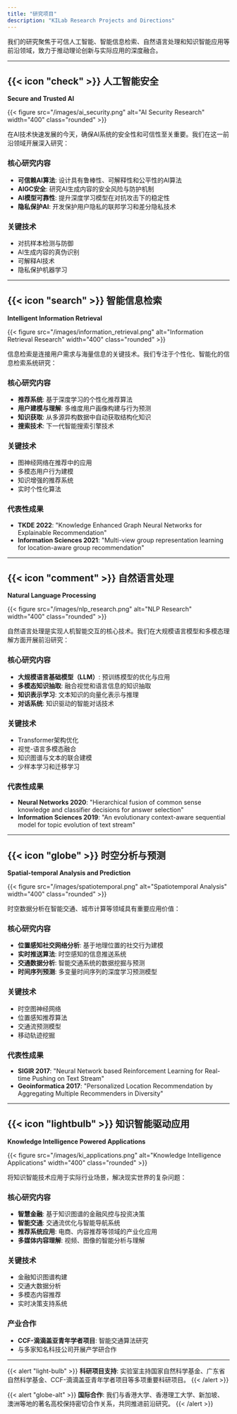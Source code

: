 ```yaml
---
title: "研究项目"
description: "KILab Research Projects and Directions"
---
```


我们的研究聚焦于可信人工智能、智能信息检索、自然语言处理和知识智能应用等前沿领域，致力于推动理论创新与实际应用的深度融合。

---

## {{< icon "check" >}} 人工智能安全
**Secure and Trusted AI**

{{< figure src="/images/ai_security.png" alt="AI Security Research" width="400" class="rounded" >}}

在AI技术快速发展的今天，确保AI系统的安全性和可信性至关重要。我们在这一前沿领域开展深入研究：

### 核心研究内容
- **可信赖AI算法**: 设计具有鲁棒性、可解释性和公平性的AI算法
- **AIGC安全**: 研究AI生成内容的安全风险与防护机制
- **AI模型可靠性**: 提升深度学习模型在对抗攻击下的稳定性
- **隐私保护AI**: 开发保护用户隐私的联邦学习和差分隐私技术

### 关键技术
- 对抗样本检测与防御
- AI生成内容的真伪识别
- 可解释AI技术
- 隐私保护机器学习

---

## {{< icon "search" >}} 智能信息检索
**Intelligent Information Retrieval**

{{< figure src="/images/information_retrieval.png" alt="Information Retrieval Research" width="400" class="rounded" >}}

信息检索是连接用户需求与海量信息的关键技术。我们专注于个性化、智能化的信息检索系统研究：

### 核心研究内容
- **推荐系统**: 基于深度学习的个性化推荐算法
- **用户建模与理解**: 多维度用户画像构建与行为预测
- **知识获取**: 从多源异构数据中自动获取结构化知识
- **搜索技术**: 下一代智能搜索引擎技术

### 关键技术
- 图神经网络在推荐中的应用
- 多模态用户行为建模
- 知识增强的推荐系统
- 实时个性化算法

### 代表性成果
- **TKDE 2022**: "Knowledge Enhanced Graph Neural Networks for Explainable Recommendation"
- **Information Sciences 2021**: "Multi-view group representation learning for location-aware group recommendation"

---

## {{< icon "comment" >}} 自然语言处理
**Natural Language Processing**

{{< figure src="/images/nlp_research.png" alt="NLP Research" width="400" class="rounded" >}}

自然语言处理是实现人机智能交互的核心技术。我们在大规模语言模型和多模态理解方面开展前沿研究：

### 核心研究内容
- **大规模语言基础模型（LLM）**: 预训练模型的优化与应用
- **多模态知识抽取**: 融合视觉和语言信息的知识抽取
- **知识表示学习**: 文本知识的向量化表示与推理
- **对话系统**: 知识驱动的智能对话技术

### 关键技术
- Transformer架构优化
- 视觉-语言多模态融合
- 知识图谱与文本的联合建模
- 少样本学习和迁移学习

### 代表性成果
- **Neural Networks 2020**: "Hierarchical fusion of common sense knowledge and classifier decisions for answer selection"
- **Information Sciences 2019**: "An evolutionary context-aware sequential model for topic evolution of text stream"

---

## {{< icon "globe" >}} 时空分析与预测
**Spatial-temporal Analysis and Prediction**

{{< figure src="/images/spatiotemporal.png" alt="Spatiotemporal Analysis" width="400" class="rounded" >}}

时空数据分析在智能交通、城市计算等领域具有重要应用价值：

### 核心研究内容
- **位置感知社交网络分析**: 基于地理位置的社交行为建模
- **实时推送算法**: 时空感知的信息推送系统
- **交通数据分析**: 智能交通系统的数据挖掘与预测
- **时间序列预测**: 多变量时间序列的深度学习预测模型

### 关键技术
- 时空图神经网络
- 位置感知推荐算法
- 交通流预测模型
- 移动轨迹挖掘

### 代表性成果
- **SIGIR 2017**: "Neural Network based Reinforcement Learning for Real-time Pushing on Text Stream"
- **Geoinformatica 2017**: "Personalized Location Recommendation by Aggregating Multiple Recommenders in Diversity"

---

## {{< icon "lightbulb" >}} 知识智能驱动应用
**Knowledge Intelligence Powered Applications**

{{< figure src="/images/ki_applications.png" alt="Knowledge Intelligence Applications" width="400" class="rounded" >}}

将知识智能技术应用于实际行业场景，解决现实世界的复杂问题：

### 核心研究内容
- **智慧金融**: 基于知识图谱的金融风控与投资决策
- **智能交通**: 交通流优化与智能导航系统
- **推荐系统应用**: 电商、内容推荐等领域的产业化应用
- **多媒体内容理解**: 视频、图像的智能分析与理解

### 关键技术
- 金融知识图谱构建
- 交通大数据分析
- 多模态内容推荐
- 实时决策支持系统

### 产业合作
- **CCF-滴滴盖亚青年学者项目**: 智能交通算法研究
- 与多家知名科技公司开展产学研合作

---

{{< alert "light-bulb" >}}
**科研项目支持**: 实验室主持国家自然科学基金、广东省自然科学基金、CCF-滴滴盖亚青年学者项目等多项重要科研项目。
{{< /alert >}}

{{< alert "globe-alt" >}}
**国际合作**: 我们与香港大学、香港理工大学、新加坡、澳洲等地的著名高校保持密切合作关系，共同推进前沿研究。
{{< /alert >}}